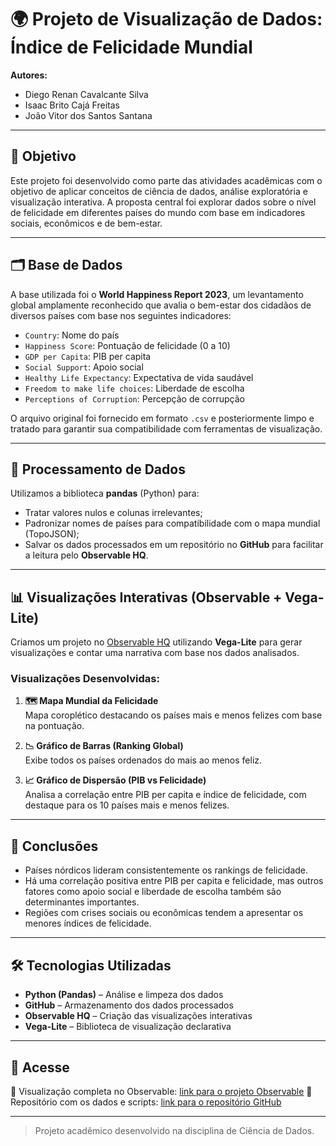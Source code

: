 # 🌍 Projeto de Visualização de Dados: Índice de Felicidade Mundial

**Autores:**  
- Diego Renan Cavalcante Silva  
- Isaac Brito Cajá Freitas  
- João Vitor dos Santos Santana

---

## 🎯 Objetivo

Este projeto foi desenvolvido como parte das atividades acadêmicas com o objetivo de aplicar conceitos de ciência de dados, análise exploratória e visualização interativa. A proposta central foi explorar dados sobre o nível de felicidade em diferentes países do mundo com base em indicadores sociais, econômicos e de bem-estar.

---

## 🗂️ Base de Dados

A base utilizada foi o **World Happiness Report 2023**, um levantamento global amplamente reconhecido que avalia o bem-estar dos cidadãos de diversos países com base nos seguintes indicadores:

- `Country`: Nome do país  
- `Happiness Score`: Pontuação de felicidade (0 a 10)  
- `GDP per Capita`: PIB per capita  
- `Social Support`: Apoio social  
- `Healthy Life Expectancy`: Expectativa de vida saudável  
- `Freedom to make life choices`: Liberdade de escolha  
- `Perceptions of Corruption`: Percepção de corrupção  

O arquivo original foi fornecido em formato `.csv` e posteriormente limpo e tratado para garantir sua compatibilidade com ferramentas de visualização.

---

## 🧹 Processamento de Dados

Utilizamos a biblioteca **pandas** (Python) para:

- Tratar valores nulos e colunas irrelevantes;
- Padronizar nomes de países para compatibilidade com o mapa mundial (TopoJSON);
- Salvar os dados processados em um repositório no **GitHub** para facilitar a leitura pelo **Observable HQ**.

---

## 📊 Visualizações Interativas (Observable + Vega-Lite)

Criamos um projeto no [Observable HQ](https://observablehq.com) utilizando **Vega-Lite** para gerar visualizações e contar uma narrativa com base nos dados analisados.

### Visualizações Desenvolvidas:

1. **🗺️ Mapa Mundial da Felicidade**  
   Mapa coroplético destacando os países mais e menos felizes com base na pontuação.

2. **📉 Gráfico de Barras (Ranking Global)**  
   Exibe todos os países ordenados do mais ao menos feliz.

3. **📈 Gráfico de Dispersão (PIB vs Felicidade)**  
   Analisa a correlação entre PIB per capita e índice de felicidade, com destaque para os 10 países mais e menos felizes.

---

## 🧠 Conclusões

- Países nórdicos lideram consistentemente os rankings de felicidade.
- Há uma correlação positiva entre PIB per capita e felicidade, mas outros fatores como apoio social e liberdade de escolha também são determinantes importantes.
- Regiões com crises sociais ou econômicas tendem a apresentar os menores índices de felicidade.

---

## 🛠️ Tecnologias Utilizadas

- **Python (Pandas)** – Análise e limpeza dos dados  
- **GitHub** – Armazenamento dos dados processados  
- **Observable HQ** – Criação das visualizações interativas  
- **Vega-Lite** – Biblioteca de visualização declarativa

---

## 📎 Acesse

🔗 Visualização completa no Observable: [link para o projeto Observable]([https://observablehq.com/...](https://observablehq.com/d/63b7de6259bf5fee))  
📁 Repositório com os dados e scripts: [link para o repositório GitHub]([https://github.com/...](https://github.com/vitorsantanajv/projeto_indice_de_felicidade))

---

> Projeto acadêmico desenvolvido na disciplina de Ciência de Dados.

